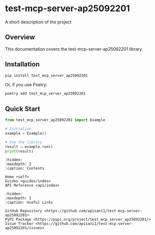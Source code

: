 # test-mcp-server-ap25092201

A short description of the project

## Overview

This documentation covers the test-mcp-server-ap25092201 library.

## Installation

```bash
pip install test_mcp_server_ap25092201
```

Or, if you use Poetry:

```bash
poetry add test_mcp_server_ap25092201
```

## Quick Start

```python
from test_mcp_server_ap25092201 import Example

# Initialize
example = Example()

# Use the library
result = example.run()
print(result)
```

```{toctree}
:hidden:
:maxdepth: 2
:caption: Contents

Home <self>
Guides <guides/index>
API Reference <api/index>
```

```{toctree}
:hidden:
:maxdepth: 1
:caption: Useful Links

GitHub Repository <https://github.com/apisani1/test-mcp-server-ap25092201>
PyPI Package <https://pypi.org/project/test_mcp_server_ap25092201/>
Issue Tracker <https://github.com/apisani1/test-mcp-server-ap25092201/issues>
